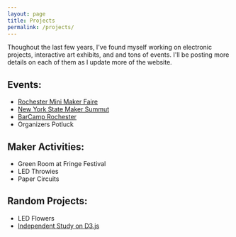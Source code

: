```yaml
---
layout: page
title: Projects
permalink: /projects/
---
```


Thoughout the last few years, I've found myself working on electronic projects, interactive art exhibits, and and tons of events. I'll be posting more details on each of them as I update more of the website.


Events:
-------
* [Rochester Mini Maker Faire][rmmf]
* [New York State Maker Summut][nysmakersummit]
* [BarCamp Rochester][barcamproc]
* Organizers Potluck


Maker Activities:
-----------------
* Green Room at Fringe Festival
* LED Throwies
* Paper Circuits


Random Projects:
----------------
* LED Flowers
* [Independent Study on D3.js][d3js]



<!-- Events -->
[rmmf]: <http://makerfairerochester.com/>
[barcamproc]: <http://barcamproc.org/>
[nysmakersummit]: <http://www.nysmakers.com/>

<!-- Maker Activities -->

<!-- Random Projects -->
[d3js]: <https://github.com/schneidy/Independent-Study>